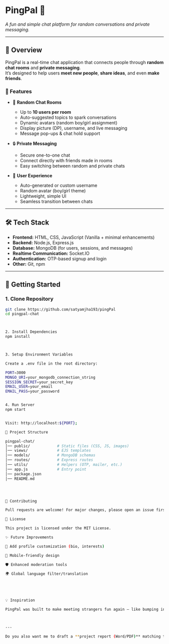 # PingPal 💬  
_A fun and simple chat platform for random conversations and private messaging._

---

## 📌 Overview
PingPal is a real-time chat application that connects people through **random chat rooms** and **private messaging**.  
It’s designed to help users **meet new people**, **share ideas**, and even **make friends**.  

### 🔹 Features
- 🎲 **Random Chat Rooms**
  - Up to **10 users per room**
  - Auto-suggested topics to spark conversations
  - Dynamic avatars (random boy/girl assignment)
  - Display picture (DP), username, and live messaging
  - Message pop-ups & chat hold support

- 🔒 **Private Messaging**
  - Secure one-to-one chat
  - Connect directly with friends made in rooms
  - Easy switching between random and private chats

- 👤 **User Experience**
  - Auto-generated or custom username
  - Random avatar (boy/girl theme)
  - Lightweight, simple UI
  - Seamless transition between chats

---

## 🛠️ Tech Stack
- **Frontend:** HTML, CSS, JavaScript (Vanilla + minimal enhancements)
- **Backend:** Node.js, Express.js
- **Database:** MongoDB (for users, sessions, and messages)
- **Realtime Communication:** Socket.IO
- **Authentication:** OTP-based signup and login
- **Other:** Git, npm

---

## 🚀 Getting Started

### 1. Clone Repository
```bash
git clone https://github.com/satyamjha193/pingPal
cd pingpal-chat



2. Install Dependencies
npm install



3. Setup Environment Variables

Create a .env file in the root directory:

PORT=3000
MONGO_URI=your_mongodb_connection_string
SESSION_SECRET=your_secret_key
EMAIL_USER=your_email
EMAIL_PASS=your_password


4. Run Server
npm start


Visit: http://localhost:${PORT};

📂 Project Structure

pingpal-chat/
│── public/            # Static files (CSS, JS, images)
│── views/             # EJS templates
│── models/            # MongoDB schemas
│── routes/            # Express routes
│── utils/             # Helpers (OTP, mailer, etc.)
│── app.js             # Entry point
│── package.json
│── README.md




🤝 Contributing

Pull requests are welcome! For major changes, please open an issue first to discuss your idea.

📜 License

This project is licensed under the MIT License.

✨ Future Improvements

🧩 Add profile customization (bio, interests)

📱 Mobile-friendly design

🛡️ Enhanced moderation tools

🌍 Global language filter/translation





💡 Inspiration

PingPal was built to make meeting strangers fun again — like bumping into someone at a coffee shop, but online. 🌐☕



---

Do you also want me to draft a **project report (Word/PDF)** matching this README, so you can edit and attach it for submission?
